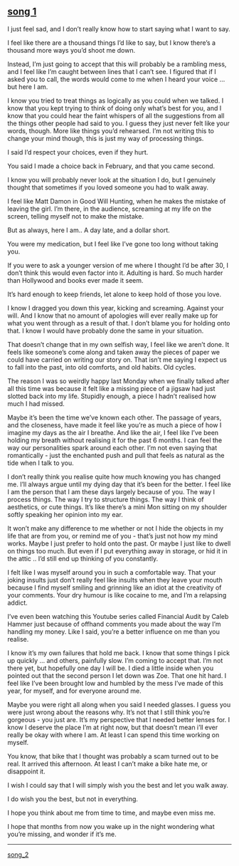 [song 1](https://open.spotify.com/track/2T2Tn41RJDWxIuF3Bh65AJ?si=838dd23483374490)
---

I just feel sad, and I don’t really know how to start saying what I want to say.

I feel like there are a thousand things I’d like to say, but I know there’s a thousand more ways you’d shoot me down. 


Instead, I’m just going to accept that this will probably be a rambling mess, and I feel like I’m caught between lines that I can’t see.
I figured that if I asked you to call, the words would come to me when I heard your voice … but here I am.


I know you tried to treat things as logically as you could when we talked. 
I know that you kept trying to think of doing only what’s best for you, and I know that you could hear the faint whispers of all the suggestions from all the things other people had said to you. 
I guess they just never felt like your words, though. More like things you’d rehearsed.
I’m not writing this to change your mind though, this is just my way of processing things.

I said I’d respect your choices, even if they hurt.


You said I made a choice back in February, and that you came second.

I know you will probably never look at the situation I do, but I genuinely thought that sometimes if you loved someone you had to walk away.

I feel like Matt Damon in Good Will Hunting, when he makes the mistake of leaving the girl. I’m there, in the audience, screaming at my life on the screen, telling myself not to make the mistake.

But as always, here I am.. A day late, and a dollar short.


You were my medication, but I feel like I’ve gone too long without taking you.

If you were to ask a younger version of me where I thought I’d be after 30, I don’t think this would even factor into it. Adulting is hard. So much harder than Hollywood and books ever made it seem.

It’s hard enough to keep friends, let alone to keep hold of those you love.

I know I dragged you down this year, kicking and screaming. Against your will.
And I know that no amount of apologies will ever really make up for what you went through as a result of that.
I don’t blame you for holding onto that. I know I would have probably done the same in your situation.


That doesn’t change that in my own selfish way, I feel like we aren’t done.
It feels like someone’s come along and taken away the pieces of paper we could have carried on writing our story on.
That isn’t me saying I expect us to fall into the past, into old comforts, and old habits. Old cycles.


The reason I was so weirdly happy last Monday when we finally talked after all this time was because it felt like a missing piece of a jigsaw had just slotted back into my life. Stupidly enough, a piece I hadn’t realised how much I had missed.

Maybe it’s been the time we’ve known each other. The passage of years, and the closeness, have made it feel like you’re as much a piece of how I imagine my days as the air I breathe. And like the air, I feel like I’ve been holding my breath without realising it for the past 6 months.
I can feel the way our personalities spark around each other. I’m not even saying that romantically - just the enchanted push and pull that feels as natural as the tide when I talk to you.

I don’t really think you realise quite how much knowing you has changed me. I’ll always argue until my dying day that it’s been for the better.
I feel like I am the person that I am these days largely because of you.
The way I process things. The way I try to structure things. The way I think of aesthetics, or cute things. It’s like there’s a mini Mon sitting on my shoulder softly speaking her opinion into my ear.

It won’t make any difference to me whether or not I hide the objects in my life that are from you, or remind me of you - that’s just not how my mind works. Maybe I just prefer to hold onto the past. Or maybe I just like to dwell on things too much. 
But even if I put everything away in storage, or hid it in the attic .. I’d still end up thinking of you constantly.

I felt like I was myself around you in such a comfortable way. 
That your joking insults just don’t really feel like insults when they leave your mouth because I find myself smiling and grinning like an idiot at the creativity of your comments. Your dry humour is like cocaine to me, and I’m a relapsing addict.

I’ve even been watching this Youtube series called Financial Audit by Caleb Hammer just because of offhand comments you made about the way I’m handling my money.
Like I said, you’re a better influence on me than you realise.


I know it’s my own failures that hold me back. I know that some things I pick up quickly … and others, painfully slow. I’m coming to accept that. I’m not there yet, but hopefully one day I will be.
I died a little inside when you pointed out that the second person I let down was Zoe. That one hit hard. I feel like I’ve been brought low and humbled by the mess I’ve made of this year, for myself, and for everyone around me.

Maybe you were right all along when you said I needed glasses. I guess you were just wrong about the reasons why. It’s not that I still think you’re gorgeous - you just are. It’s my perspective that I needed better lenses for.
I know I deserve the place I’m at right now, but that doesn’t mean i’ll ever really be okay with where I am. At least I can spend this time working on myself.


You know, that bike that I thought was probably a scam turned out to be real. It arrived this afternoon.
At least I can’t make a bike hate me, or disappoint it.



I wish I could say that I will simply wish you the best and let you walk away.

I do wish you the best, but not in everything.

I hope you think about me from time to time, and maybe even miss me.

I hope that months from now you wake up in the night wondering what you’re missing, and wonder if it’s me.

---

[song_2](https://open.spotify.com/track/1lDsE2bhg4iR7TAFYkBO74?si=9da8008a077141b0)

